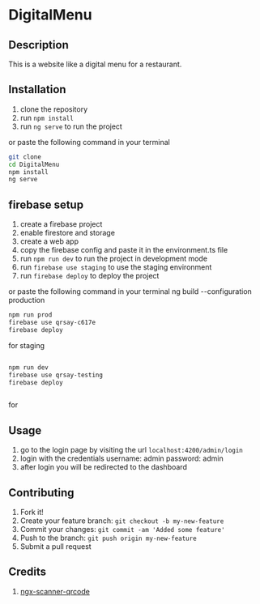 # DigitalMenu

## Description

This is a website like a digital menu for a restaurant.

## Installation

1. clone the repository
2. run `npm install`
3. run `ng serve` to run the project

or paste the following command in your terminal

```bash
git clone
cd DigitalMenu
npm install
ng serve
```


## firebase setup

<!-- [5:31 PM, 12/11/2023] Himanshu Sharma Depaak Ka Bhai: npm run dev
[5:31 PM, 12/11/2023] Himanshu Sharma Depaak Ka Bhai: firebase use staging
[5:31 PM, 12/11/2023] Himanshu Sharma Depaak Ka Bhai: firebase deploy -->

1. create a firebase project
2. enable firestore and storage
3. create a web app
4. copy the firebase config and paste it in the environment.ts file
5. run `npm run dev` to run the project in development mode
6. run `firebase use staging` to use the staging environment
7. run `firebase deploy` to deploy the project

or paste the following command in your terminal
ng build --configuration production


```bash
npm run prod
firebase use qrsay-c617e
firebase deploy


```

for staging

```bash

npm run dev
firebase use qrsay-testing
firebase deploy



```


for


## Usage

1. go to the login page by visiting the url `localhost:4200/admin/login`
2. login with the credentials
    username: admin
    password: admin
3. after login you will be redirected to the dashboard

## Contributing

1. Fork it!
2. Create your feature branch: `git checkout -b my-new-feature`
3. Commit your changes: `git commit -am 'Added some feature'`
4. Push to the branch: `git push origin my-new-feature`
5. Submit a pull request

## Credits

1. [ngx-scanner-qrcode](https://www.npmjs.com/package/ngx-scanner-qrcode)
